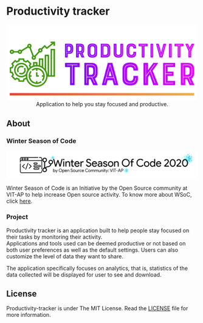 # Productivity tracker

<p align="center">
    <img src="assets\Logo.PNG" alt="Logo" width = "500px">
    <br>Application to help you stay focused and productive.
</p>

## About

### Winter Season of Code

<p align="center">
    <img src="assets\WSoC-Logo.png" alt="WSoC Logo">
</p>

Winter Season of Code is an Initiative by the Open Source community at VIT-AP to help increase Open source activity.
To know more about WSoC, click [here](https://www.wsocbyosc.com/).

### Project

Productivity tracker is an application built to help people stay focused on their tasks by
monitoring their activity. \
Applications and tools used can be deemed productive or not
based on both user preferences as well as the default settings. Users can also
customize the level of data they want to share.

The application specifically focuses on analytics, that is, statistics of the data collected
will be displayed for user to see and download.


## License 

Productivity-tracker is under The MIT License. Read the [LICENSE](https://github.com/Open-Source-Community-VIT-AP/Productivity-tracker/blob/master/LICENSE) file for more information.

